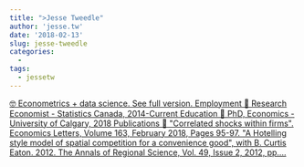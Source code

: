 ```yaml
---
title: ">Jesse Tweedle"
author: 'jesse.tw'
date: '2018-02-13'
slug: jesse-tweedle
categories:
  - 
tags:
  - jessetw
---
```


[🤓 Econometrics + data science. See full version. Employment 💸 Research Economist - Statistics Canada, 2014-Current Education 🎒 PhD, Economics - University of Calgary, 2018 Publications 📘 "Correlated shocks within firms". Economics Letters, Volume 163, February 2018, Pages 95-97. "A Hotelling style model of spatial competition for a convenience good", with B. Curtis Eaton. 2012. The Annals of Regional Science, Vol. 49, Issue 2, 2012, pp....<click to read more>](https://jesse.tw/cv/)

